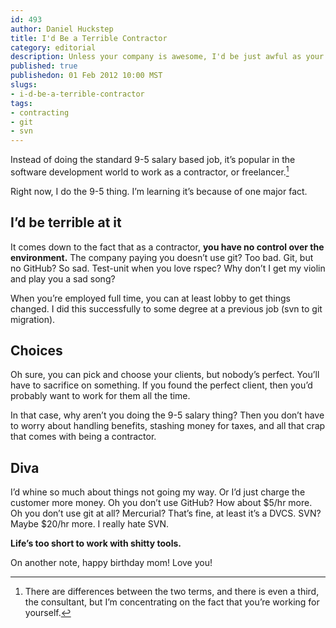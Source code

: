 ```yaml
--- 
id: 493
author: Daniel Huckstep
title: I'd Be a Terrible Contractor
category: editorial
description: Unless your company is awesome, I'd be just awful as your contractor.
published: true
publishedon: 01 Feb 2012 10:00 MST
slugs: 
- i-d-be-a-terrible-contractor
tags: 
- contracting
- git
- svn
---
```

Instead of doing the standard 9-5 salary based job, it’s popular in the
software development world to work as a contractor, or freelancer.[^1]

Right now, I do the 9-5 thing. I’m learning it’s because of one major
fact.

## I’d be terrible at it

It comes down to the fact that as a contractor, **you have no control
over the environment.** The company paying you doesn’t use git? Too bad.
Git, but no GitHub? So sad. Test-unit when you love rspec? Why don’t I
get my violin and play you a sad song?

When you’re employed full time, you can at least lobby to get things
changed. I did this successfully to some degree at a previous job (svn
to git migration).

## Choices

Oh sure, you can pick and choose your clients, but nobody’s perfect.
You’ll have to sacrifice on something. If you found the perfect client,
then you’d probably want to work for them all the time.

In that case, why aren’t you doing the 9-5 salary thing? Then you don’t
have to worry about handling benefits, stashing money for taxes, and all
that crap that comes with being a contractor.

## Diva

I’d whine so much about things not going my way. Or I’d just charge the
customer more money. Oh you don’t use GitHub? How about \$5/hr more. Oh
you don’t use git at all? Mercurial? That’s fine, at least it’s a DVCS.
SVN? Maybe \$20/hr more. I really hate SVN.

**Life’s too short to work with shitty tools.**

On another note, happy birthday mom! Love you!

[^1]: There are differences between the two terms, and there is even a
    third, the consultant, but I’m concentrating on the fact that you’re
    working for yourself.
